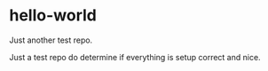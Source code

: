 # hello-world
Just another test repo.

Just a test repo do determine if everything is setup correct and nice.
